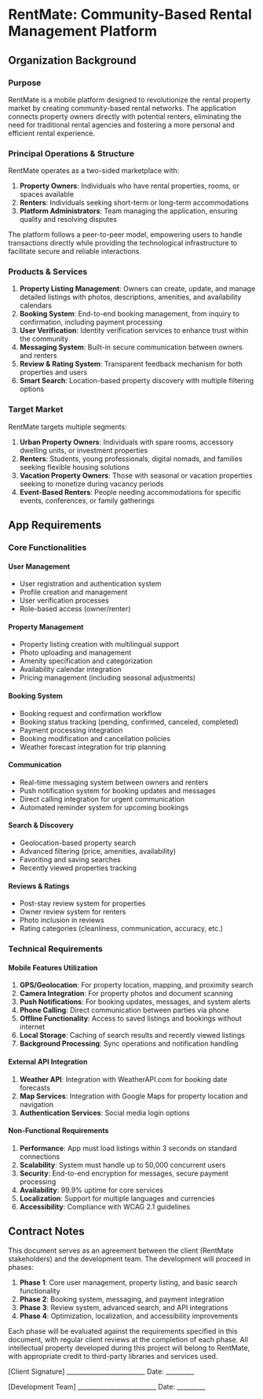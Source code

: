 # RentMate: Community-Based Rental Management Platform

## Organization Background

### Purpose
RentMate is a mobile platform designed to revolutionize the rental property market by creating community-based rental networks. The application connects property owners directly with potential renters, eliminating the need for traditional rental agencies and fostering a more personal and efficient rental experience.

### Principal Operations & Structure
RentMate operates as a two-sided marketplace with:

1. **Property Owners**: Individuals who have rental properties, rooms, or spaces available
2. **Renters**: Individuals seeking short-term or long-term accommodations
3. **Platform Administrators**: Team managing the application, ensuring quality and resolving disputes

The platform follows a peer-to-peer model, empowering users to handle transactions directly while providing the technological infrastructure to facilitate secure and reliable interactions.

### Products & Services
1. **Property Listing Management**: Owners can create, update, and manage detailed listings with photos, descriptions, amenities, and availability calendars
2. **Booking System**: End-to-end booking management, from inquiry to confirmation, including payment processing
3. **User Verification**: Identity verification services to enhance trust within the community
4. **Messaging System**: Built-in secure communication between owners and renters
5. **Review & Rating System**: Transparent feedback mechanism for both properties and users
6. **Smart Search**: Location-based property discovery with multiple filtering options

### Target Market
RentMate targets multiple segments:

1. **Urban Property Owners**: Individuals with spare rooms, accessory dwelling units, or investment properties
2. **Renters**: Students, young professionals, digital nomads, and families seeking flexible housing solutions
3. **Vacation Property Owners**: Those with seasonal or vacation properties seeking to monetize during vacancy periods
4. **Event-Based Renters**: People needing accommodations for specific events, conferences, or family gatherings

## App Requirements

### Core Functionalities

#### User Management
- User registration and authentication system
- Profile creation and management
- User verification processes
- Role-based access (owner/renter)

#### Property Management
- Property listing creation with multilingual support
- Photo uploading and management
- Amenity specification and categorization
- Availability calendar integration
- Pricing management (including seasonal adjustments)

#### Booking System
- Booking request and confirmation workflow
- Booking status tracking (pending, confirmed, canceled, completed)
- Payment processing integration
- Booking modification and cancellation policies
- Weather forecast integration for trip planning

#### Communication
- Real-time messaging system between owners and renters
- Push notification system for booking updates and messages
- Direct calling integration for urgent communication
- Automated reminder system for upcoming bookings

#### Search & Discovery
- Geolocation-based property search
- Advanced filtering (price, amenities, availability)
- Favoriting and saving searches
- Recently viewed properties tracking

#### Reviews & Ratings
- Post-stay review system for properties
- Owner review system for renters
- Photo inclusion in reviews
- Rating categories (cleanliness, communication, accuracy, etc.)

### Technical Requirements

#### Mobile Features Utilization
1. **GPS/Geolocation**: For property location, mapping, and proximity search
2. **Camera Integration**: For property photos and document scanning
3. **Push Notifications**: For booking updates, messages, and system alerts
4. **Phone Calling**: Direct communication between parties via phone
5. **Offline Functionality**: Access to saved listings and bookings without internet
6. **Local Storage**: Caching of search results and recently viewed listings
7. **Background Processing**: Sync operations and notification handling

#### External API Integration
1. **Weather API**: Integration with WeatherAPI.com for booking date forecasts
2. **Map Services**: Integration with Google Maps for property location and navigation
3. **Authentication Services**: Social media login options

#### Non-Functional Requirements
1. **Performance**: App must load listings within 3 seconds on standard connections
2. **Scalability**: System must handle up to 50,000 concurrent users
3. **Security**: End-to-end encryption for messages, secure payment processing
4. **Availability**: 99.9% uptime for core services
5. **Localization**: Support for multiple languages and currencies
6. **Accessibility**: Compliance with WCAG 2.1 guidelines

## Contract Notes

This document serves as an agreement between the client (RentMate stakeholders) and the development team. The development will proceed in phases:

1. **Phase 1**: Core user management, property listing, and basic search functionality
2. **Phase 2**: Booking system, messaging, and payment integration
3. **Phase 3**: Review system, advanced search, and API integrations
4. **Phase 4**: Optimization, localization, and accessibility improvements

Each phase will be evaluated against the requirements specified in this document, with regular client reviews at the completion of each phase. All intellectual property developed during this project will belong to RentMate, with appropriate credit to third-party libraries and services used.

[Client Signature] _________________________ Date: _________

[Development Team] _________________________ Date: _________
